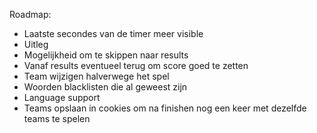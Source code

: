 Roadmap:

- Laatste secondes van de timer meer visible
- Uitleg
- Mogelijkheid om te skippen naar results
- Vanaf results eventueel terug om score goed te zetten
- Team wijzigen halverwege het spel
- Woorden blacklisten die al geweest zijn
- Language support
- Teams opslaan in cookies om na finishen nog een keer met dezelfde teams te spelen